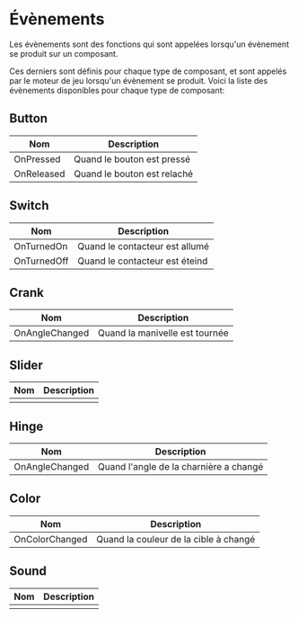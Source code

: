 # Évènements
Les évènements sont des fonctions qui sont appelées lorsqu'un évènement se produit sur un composant.

Ces derniers sont définis pour chaque type de composant, et sont appelés par le moteur de jeu lorsqu'un évènement se produit.
Voici la liste des évènements disponibles pour chaque type de composant:

## Button
| Nom        | Description                 |
| ---------- | --------------------------- |
| OnPressed  | Quand le bouton est pressé  |
| OnReleased | Quand le bouton est relaché |

## Switch
| Nom         | Description                    |
| ----------- | ------------------------------ |
| OnTurnedOn  | Quand le contacteur est allumé |
| OnTurnedOff | Quand le contacteur est éteind |

## Crank
| Nom            | Description                    |
| -------------- | ------------------------------ |
| OnAngleChanged | Quand la manivelle est tournée |

## Slider
| Nom | Description |
| --- | ----------- |
|     |             |

## Hinge
| Nom | Description |
| --- | ----------- |
| OnAngleChanged | Quand l'angle de la charnière a changé |

## Color
| Nom            | Description                           |
| -------------- | ------------------------------------- |
| OnColorChanged | Quand la couleur de la cible à changé |

## Sound
| Nom | Description |
| --- | ----------- |
|     |             |